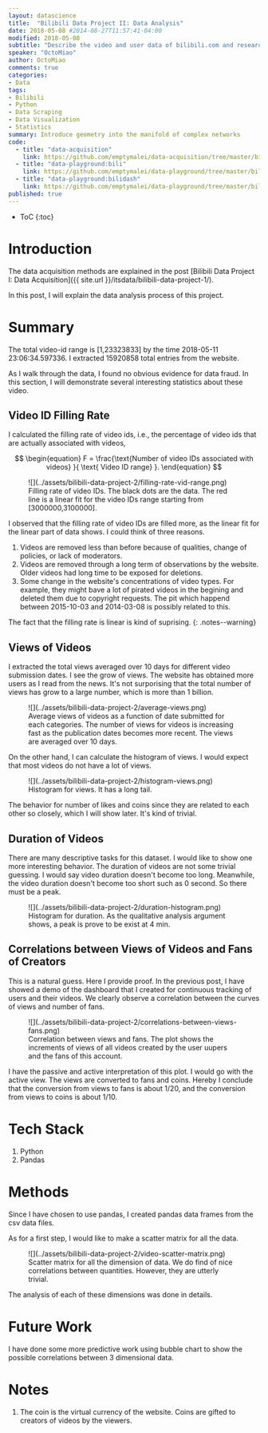 ```yaml
---
layout: datascience
title:  "Bilibili Data Project II: Data Analysis"
date: 2018-05-08 #2014-08-27T11:57:41-04:00
modified: 2018-05-08
subtitle: "Describe the video and user data of bilibili.com and research video characteristics and user profiles"
speaker: "OctoMiao"
author: OctoMiao
comments: true
categories:
- Data
tags:
- Bilibili
- Python
- Data Scraping
- Data Visualization
- Statistics
summary: Introduce geometry into the manifold of complex networks
code:
  - title: "data-acquisition"
    link: https://github.com/emptymalei/data-acquisition/tree/master/bilibili
  - title: "data-playground:bili"
    link: https://github.com/emptymalei/data-playground/tree/master/bili
  - title: "data-playground:bilidash"
    link: https://github.com/emptymalei/data-playground/tree/master/bilidash
published: true
---
```



* ToC
{:toc}





# Introduction

The data acquisition methods are explained in the post [Bilibili Data Project I: Data Acquisition]({{ site.url }}/itsdata/bilibili-data-project-1/).

In this post, I will explain the data analysis process of this project.

# Summary

The total video-id range is [1,23323833] by the time 2018-05-11 23:06:34.597336. I extracted 15920858 total entries from the website.

As I walk through the data, I found no obvious evidence for data fraud. In this section, I will demonstrate several interesting statistics about these video.

## Video ID Filling Rate

I calculated the filling rate of video ids, i.e., the percentage of video ids that are actually associated with videos,

$$
\begin{equation}
F = \frac{\text{Number of video IDs associated with videos}  }{ \text{ Video ID range} }.
\end{equation}
$$

<figure markdown="1">
![](../assets/bilibili-data-project-2/filling-rate-vid-range.png)
<figcaption markdown="1">
Filling rate of video IDs. The black dots are the data. The red line is a linear fit for the video IDs range starting from [3000000,3100000].
</figcaption>
</figure>

I observed that the filling rate of video IDs are filled more, as the linear fit for the linear part of data shows. I could think of three reasons.

1. Videos are removed less than before because of qualities, change of policies, or lack of moderators.
2. Videos are removed through a long term of observations by the website. Older videos had long time to be exposed for deletions.
3. Some change in the website's concentrations of video types. For example, they might bave a lot of pirated videos in the begining and deleted them due to copyright requests. The pit which happend between 2015-10-03 and
2014-03-08 is possibly related to this.


The fact that the filling rate is linear is kind of suprising.
{: .notes--warning}

## Views of Videos

I extracted the total views averaged over 10 days for different video submission dates. I see the grow of views. The website has obtained more users as I read from the news. It's not surporising that the total number of views has grow to a large number, which is more than 1 billion.

<figure markdown="1">
![](../assets/bilibili-data-project-2/average-views.png)
<figcaption markdown="1">
Average views of videos as a function of date submitted for each categories. The number of views for videos is increasing fast as the publication dates becomes more recent. The views are averaged over 10 days.
</figcaption>
</figure>

On the other hand, I can calculate the histogram of views. I would expect that most videos do not have a lot of views.

<figure markdown="1">
![](../assets/bilibili-data-project-2/histogram-views.png)
<figcaption markdown="1">
Histogram for views. It has a long tail.
</figcaption>
</figure>

The behavior for number of likes and coins since they are related to each other so closely, which I will show later. It's kind of trivial.

## Duration of Videos

There are many descriptive tasks for this dataset. I would like to show one more interesting behavior. The duration of videos are not some trivial guessing. I would say video duration doesn't become too long. Meanwhile, the video duration doesn't become too short such as 0 second. So there must be a peak.

<figure markdown="1">
![](../assets/bilibili-data-project-2/duration-histogram.png)
<figcaption markdown="1">
Histogram for duration. As the qualitative analysis argument shows, a peak is prove to be exist at 4 min.
</figcaption>
</figure>


## Correlations between Views of Videos and Fans of Creators

This is a natural guess. Here I provide proof. In the previous post, I have showed a demo of the dashboard that I created for continuous tracking of users and their videos. We clearly observe a correlation between the curves of views and number of fans.


<figure markdown="1">
![](../assets/bilibili-data-project-2/correlations-between-views-fans.png)
<figcaption markdown="1">
Correlation between views and fans. The plot shows the increments of views of all videos created by the user uupers and the fans of this account.
</figcaption>
</figure>

I have the passive and active interpretation of this plot. I would go with the active view. The views are converted to fans and coins. Hereby I conclude that the conversion from views to fans is about 1/20, and the conversion from views to coins is about 1/10.





# Tech Stack

1. Python
2. Pandas


# Methods

Since I have chosen to use pandas, I created pandas data frames from the csv data files.

As for a first step, I would like to make a scatter matrix for all the data.

<figure markdown="1">
![](../assets/bilibili-data-project-2/video-scatter-matrix.png)
<figcaption markdown="1">
Scatter matrix for all the dimension of data. We do find of nice correlations between quantities. However, they are utterly trivial.
</figcaption>
</figure>

The analysis of each of these dimensions was done in details.

# Future Work

I have done some more predictive work using bubble chart to show the possible correlations between 3 dimensional data.


# Notes

1. The coin is the virtual currency of the website. Coins are gifted to creators of videos by the viewers.
